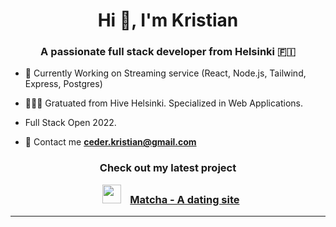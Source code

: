 <h1 align="center">Hi 👋,  I'm Kristian</h1>
<h3 align="center">A passionate full stack developer from Helsinki 🇫🇮</h3>

- 🌱 Currently Working on Streaming service (React, Node.js, Tailwind, Express, Postgres)

- 👨🏽‍💻 Gratuated from Hive Helsinki. Specialized in Web Applications.

- Full Stack Open 2022.

- 💬 Contact me **ceder.kristian@gmail.com**

<h3 align="center">Check out my latest project

<p align="center">

 <div align="center"  class="icons-social" style="margin-left: 10px;">
   <img src="https://media.giphy.com/media/iY8CRBdQXODJSCERIr/giphy.gif" width="30" height="30" style="margin-right: 10px;">
 <a href="https://github.com/kceder/Matcha">Matcha - A dating site</a>
      </div>

</p>
</h3>

---
